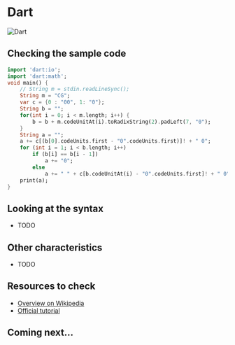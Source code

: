 # Dart

![Dart](../pic/Dart.png)

## Checking the sample code

```dart runnable
import 'dart:io';
import 'dart:math';
void main() {
    // String m = stdin.readLineSync();
    String m = "CG";
    var c = {0 : "00", 1: "0"};
    String b = "";
    for(int i = 0; i < m.length; i++) {
        b = b + m.codeUnitAt(i).toRadixString(2).padLeft(7, "0");
    }
    String a = "";
    a += c[(b[0].codeUnits.first - "0".codeUnits.first)]! + " 0";
    for (int i = 1; i < b.length; i++)
        if (b[i] == b[i - 1])
            a += "0";
        else
            a += " " + c[b.codeUnitAt(i) - "0".codeUnits.first]! + " 0";
    print(a);
}
```

## Looking at the syntax

- TODO

## Other characteristics

- TODO

## Resources to check

- [Overview on Wikipedia](https://en.wikipedia.org/wiki/Dart_(programming_language))
- [Official tutorial](https://dart.dev/overview)

## Coming next...
